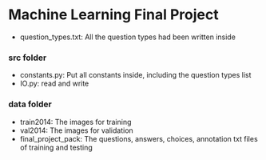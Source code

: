 Machine Learning Final Project
============

- question_types.txt: All the question types had been written inside

### src folder
- constants.py: Put all constants inside, including the question types list
- IO.py: read and write

### data folder

- train2014: The images for training
- val2014: The images for validation
- final_project_pack: The questions, answers, choices, annotation txt files of
  training and testing
